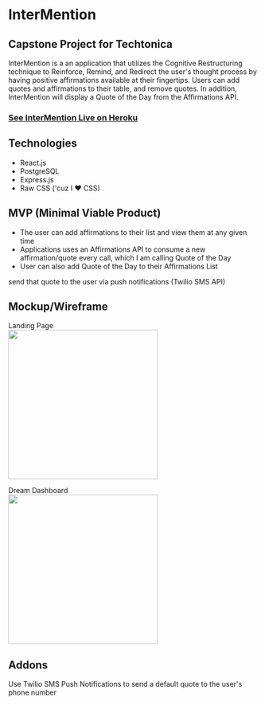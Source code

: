 # InterMention

## Capstone Project for Techtonica

InterMention is a an application that utilizes the Cognitive Restructuring technique to Reinforce, Remind, and Redirect the user's thought process by having positive affirmations available at their fingertips. Users can add quotes and affirmations to their table, and remove quotes. In addition, InterMention will display a Quote of the Day from the Affirmations API.

### [<ins>See InterMention Live on Heroku</ins>](https://intermention.herokuapp.com/)

## Technologies

- React.js
- PostgreSQL
- Express.js
- Raw CSS ('cuz I :heart: CSS)

## MVP (Minimal Viable Product)

- The user can add affirmations to their list and view them at any given time
- Applications uses an Affirmations API to consume a new affirmation/quote every call, which I am calling Quote of the Day
- User can also add Quote of the Day to their Affirmations List

send that quote to the user via push notifications (Twilio SMS API)

## Mockup/Wireframe

Landing Page
<br>
<img src="https://raw.githubusercontent.com/ZelmaSedano/InterMention_2/main/landing.png" width="300px">

Dream Dashboard
<br>
<img src="https://raw.githubusercontent.com/ZelmaSedano/InterMention_2/main/dashboard.png" width="300px">

## Addons

Use Twilio SMS Push Notifications to send a default quote to the user's phone number
